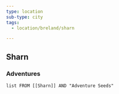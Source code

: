 ```yaml
---
type: location
sub-type: city
tags:
  - location/breland/sharn

---
```


## Sharn

### Adventures
```dataview
list FROM [[Sharn]] AND "Adventure Seeds"
```
